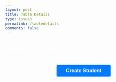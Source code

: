 ```yaml
---
layout: post
title: Table Details
type: issues
permalink: /tabledetails
comments: false
---
```

<style>
    h2 {
        color: white;
    }
    #student-cards-container {
    display: grid;
    grid-template-columns: repeat(2, 1fr);
    gap: 20px;
    margin-top: 20px;
    justify-content: center; /* Centers the container */
  }
    .student-card {
        background-color: #fff;
        border: 1px solid #ddd;
        border-radius: 5px;
        padding: 20px;
        width: 280px;
        box-shadow: 0 4px 8px rgba(0, 0, 0, 0.1);
        text-align: left;
    }
    .student-card h3 {
        margin: 0;
        font-size: 20px;
        color: black;
    }
    .student-card p {
        margin: 5px 0;
        font-size: 16px;
        color: black;
    }
    .delete-button {
        margin-top: 10px;
        padding: 8px 12px;
        background-color: #ff4d4d; /* Red color for delete button */
        color: white;
        border: none;
        border-radius: 4px;
        cursor: pointer;
    }
    .create-button {
        margin: 20px auto;
        padding: 10px 30px;
        background-color: #007BFF; /* Blue color */
        color: white;
        border: none;
        border-radius: 4px;
        cursor: pointer;
        display: block;
        font-size: 16px;
        font-weight: bold;
    }
</style>
<body>

  <h2>Students in Table</h2>
  <div id="student-cards-container"></div>
  <button class="create-button" onclick="createStudent()">Create Student</button>

  <script>
    document.addEventListener("DOMContentLoaded", function() {
      const urlParams = new URLSearchParams(window.location.search);
      const tableNumber = urlParams.get('table');

      if (tableNumber) {
        fetch("http://127.0.0.1:8181/api/students/find-team", {
          method: "POST",
          headers: { "Content-Type": "application/json" },
          body: JSON.stringify({
            course: "CSA",
            trimester: 1,
            period: 3,
            table: parseInt(tableNumber)
          })
        })
        .then(response => {
          if (!response.ok) throw new Error("Network response was not ok");
          return response.json();
        })
        .then(data => {
          const container = document.getElementById("student-cards-container");
          container.innerHTML = "";
          data.forEach(student => {
            const card = document.createElement("div");
            card.className = "student-card";
            card.innerHTML = `
              <h3>${student.name}</h3>
              <p>Username: ${student.username}</p>
              <p>Table Number: ${student.tableNumber}</p>
              <p>Course: ${student.course}</p>
              <p>Trimester: ${student.trimester}</p>
              <p>Period: ${student.period}</p>
              <p>Tasks: ${student.tasks.join(", ")}</p>
              <button class="delete-button" onclick="deleteStudent('${student.username}')">Delete</button>
            `;
            container.appendChild(card);
          });
        })
        .catch(error => console.error("There was a problem with the fetch operation:", error));
      } else {
        document.getElementById("student-cards-container").innerHTML = "<p>No table selected.</p>";
      }
    });

    function deleteStudent(username) {
      fetch(`http://127.0.0.1:8181/api/students/delete?username=${encodeURIComponent(username)}`, {
        method: "POST",
        headers: { "Content-Type": "application/json" },
        mode: "cors"
      })
      .then(response => {
        if (!response.ok) throw new Error("Failed to delete student with username: " + username);
        return response.text();
      })
      .then(message => {
        console.log(message);
        alert(message);
        location.reload();
      })
      .catch(error => console.error("There was a problem with the delete operation:", error));
    }

    function createStudent() {
      const name = prompt("Enter student name:");
      const username = prompt("Enter student username:");
      const tableNumber = prompt("Enter table number:");
      const course = "CSA";
      const trimester = 1;
      const period = 3;
      const tasks = []; // Initial empty tasks

      if (name && username && tableNumber) {
        fetch("http://127.0.0.1:8181/api/students/create", {
          method: "POST",
          headers: { "Content-Type": "application/json" },
          body: JSON.stringify({
            name: name,
            username: username,
            tableNumber: parseInt(tableNumber),
            course: course,
            trimester: trimester,
            period: period,
            tasks: tasks
          })
        })
        .then(response => {
          if (!response.ok) throw new Error("Failed to create student");
          return response.json();
        })
        .then(student => {
          alert("Student created successfully!");
          location.reload();
        })
        .catch(error => console.error("There was a problem with the create operation:", error));
      } else {
        alert("Please fill in all fields to create a student.");
      }
    }
  </script>
</body>

